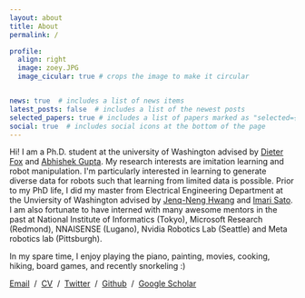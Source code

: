 ```yaml
---
layout: about
title: About
permalink: /

profile:
  align: right
  image: zoey.JPG
  image_cicular: true # crops the image to make it circular


news: true  # includes a list of news items
latest_posts: false  # includes a list of the newest posts
selected_papers: true # includes a list of papers marked as "selected={true}"
social: true  # includes social icons at the bottom of the page
---
```


Hi! I am a Ph.D. student at the university of Washington advised by [Dieter Fox](https://homes.cs.washington.edu/~fox/) and [Abhishek Gupta](https://abhishekunique.github.io/). 
My research interests are imitation learning and robot manipulation. I'm particularly interested in
learning to generate diverse data for robots such that learning from limited data is possible. Prior to my PhD life, I did my master 
from Electrical Engineering Department at the Unviersity of Washington advised by [Jenq-Neng Hwang](https://people.ece.uw.edu/hwang/) and [Imari Sato](http://research.nii.ac.jp/~imarik/). I am also fortunate to have interned with many awesome mentors in the past at
National Institute of Informatics (Tokyo), Microsoft Research (Redmond), NNAISENSE (Lugano), Nvidia Robotics Lab (Seattle) and Meta robotics lab (Pittsburgh). 

In my spare time, I enjoy playing the piano, painting, movies, cooking, hiking, board games, and recently snorkeling :) 

[Email](mailto:qiuyuchen14@gmail.com)   /  [CV](assets/pdf/resume_zoeyC.pdf)  /  [Twitter](https://twitter.com/ZoeyC17)  /  [Github](https://github.com/qiuyuchen14)  /  [Google Scholar](https://scholar.google.com/citations?user=ZT8ib-AAAAAJ&hl=en)

